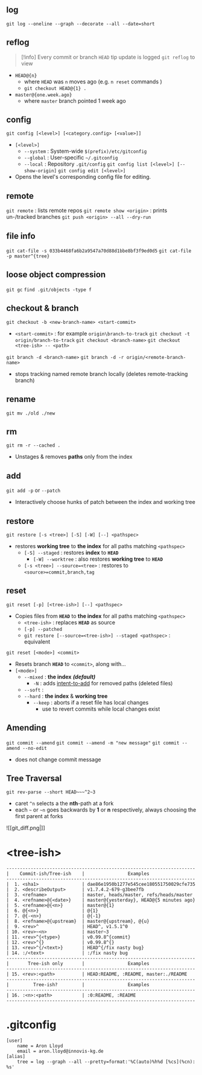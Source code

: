 ## log
`git log --oneline --graph --decorate --all --date=short`

## reflog
> [!info] Every commit or branch `HEAD` tip update is logged
`git reflog` to view
- `HEAD@{n}`
	- where `HEAD` was `n` moves ago (e.g. `n reset` commands )
	- `git checkout HEAD@{1} .`
- `master@{one.week.ago}`
	- where `master` branch pointed 1 week ago

## config
`git config [<level>] [<category.config> [<value>]]`
- `[<level>]`
	- `--system` : System-wide `$(prefix)/etc/gitconfig`
	- `--global` : User-specific `~/.gitconfig`
	- `--local` : Repository `.git/config`
`git config list [<level>] [--show-origin]`
`git config edit [<level>]`
- Opens the level's corresponding config file for editing.


## remote
`git remote` : lists remote repos
`git remote show <origin>` : prints un-/tracked branches
`git push <origin> --all --dry-run`


## file info
`git cat-file -s 033b4468fa6b2a9547a70d88d1bbe8bf3f9ed0d5`
`git cat-file -p master^{tree}`


## loose object compression
`git gc`
`find .git/objects -type f`


## checkout & branch
`git checkout -b <new-branch-name> <start-commit>`
- `<start-commit>` : for example `origin\branch-to-track`
`git checkout -t origin/branch-to-track`
`git checkout <branch-name>`
`git checkout <tree-ish> -- <path>`

`git branch -d <branch-name>`
`git branch -d -r origin/<remote-branch-name>`
- stops tracking named remote branch locally (deletes remote-tracking branch)


## rename
`git mv ./old ./new`


## rm
`git rm -r --cached .`
- Unstages & removes **paths** only from the index


## add
`git add -p` or `--patch`
- Interactively choose hunks of patch between the index and working tree


## restore
`git restore [-s <tree>] [-S] [-W] [--] <pathspec>`
- restores **working tree** to **the index** for all paths matching `<pathspec>`
	- `[-S] --staged` : restores **index** to **`HEAD`**
		- `[-W] --worktree` : also restores **working tree** to **`HEAD`**
	- `[-s <tree>] --source=<tree>` : restores to `<source>=commit,branch,tag`


## reset
`git reset [-p] [<tree-ish>] [--] <pathspec>`
- Copies files from **`HEAD`** to **the index** for all paths matching `<pathspec>`
	- `<tree-ish>` : replaces **`HEAD`** as source
	- `[-p] --patched`
	- `git restore [--source=<tree-ish>] --staged <pathspec>` : equivalent

`git reset [<mode>] <commit>`
- Resets branch **`HEAD`** to `<commit>`, along with...
- `[<mode>]`
	- `--mixed` : **the index** ***(default)***
		- `-N` : adds [intent-to-add](https://stackoverflow.com/questions/24329051/what-does-git-add-intent-to-add-or-n-do-and-when-should-it-be-used) for removed paths (deleted files)
	- `--soft` : 
	- `--hard` : **the index** & **working tree**
		- `--keep` : aborts if a reset file has local changes
			- use to revert commits while local changes exist


## Amending
`git commit --amend`
`git commit --amend -m "new message"`
`git commit --amend --no-edit`
- does not change commit message


## Tree Traversal
`git rev-parse --short HEAD~~~^2~3`
- caret `^n` selects a the **nth**-path at a fork
- each `~` or `~n` goes backwards by **1** or **n** respectively, always choosing the first parent at forks 

![[git_diff.png|]]


# \<tree-ish\>
```
----------------------------------------------------------------------
|    Commit-ish/Tree-ish    |                Examples
----------------------------------------------------------------------
|  1. <sha1>                | dae86e1950b1277e545cee180551750029cfe735
|  2. <describeOutput>      | v1.7.4.2-679-g3bee7fb
|  3. <refname>             | master, heads/master, refs/heads/master
|  4. <refname>@{<date>}    | master@{yesterday}, HEAD@{5 minutes ago}
|  5. <refname>@{<n>}       | master@{1}
|  6. @{<n>}                | @{1}
|  7. @{-<n>}               | @{-1}
|  8. <refname>@{upstream}  | master@{upstream}, @{u}
|  9. <rev>^                | HEAD^, v1.5.1^0
| 10. <rev>~<n>             | master~3
| 11. <rev>^{<type>}        | v0.99.8^{commit}
| 12. <rev>^{}              | v0.99.8^{}
| 13. <rev>^{/<text>}       | HEAD^{/fix nasty bug}
| 14. :/<text>              | :/fix nasty bug
----------------------------------------------------------------------
|       Tree-ish only       |                Examples
----------------------------------------------------------------------
| 15. <rev>:<path>          | HEAD:README, :README, master:./README
----------------------------------------------------------------------
|         Tree-ish?         |                Examples
----------------------------------------------------------------------
| 16. :<n>:<path>           | :0:README, :README
----------------------------------------------------------------------
```


# .gitconfig
```
[user]
	name = Aron Lloyd
	email = aron.lloyd@innovis-kg.de
[alias]
	tree = log --graph --all --pretty=format:'%C(auto)%h%d [%cs](%cn): %s'
```